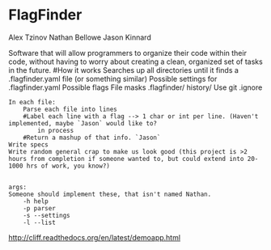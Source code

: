FlagFinder
==========

Alex Tzinov
Nathan Bellowe
Jason Kinnard

Software that will allow programmers to organize their code within their code, without having to worry about creating a clean, organized set of tasks in the future.
#How it works
	Searches up all directories until it finds a .flagfinder.yaml file (or something similar)
	Possible settings for .flagfinder.yaml
		Possible flags
		File masks
		.flagfinder/
			history/
		Use git .ignore
	
	In each file:
		Parse each file into lines 
		#Label each line with a flag --> 1 char or int per line. (Haven't implemented, maybe `Jason` would like to?
			in process
		#Return a mashup of that info. `Jason`
	Write specs
	Write random general crap to make us look good (this project is >2 hours from completion if someone wanted to, but could extend into 20-1000 hrs of work, you know?)
		

	args:
	Someone should implement these, that isn't named Nathan.
		-h help 
		-p parser
		-s --settings 
		-l --list 
	
	
http://cliff.readthedocs.org/en/latest/demoapp.html
   
